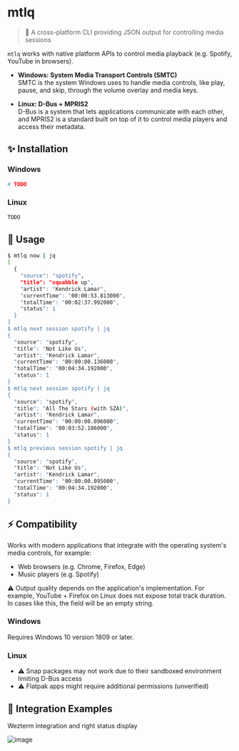 # mtlq

> 🎵 A cross-platform CLI providing JSON output for controlling media sessions

`mtlq` works with native platform APIs to control media playback (e.g. Spotify, YouTube in browsers).

- **Windows: System Media Transport Controls (SMTC)**  
  SMTC is the system Windows uses to handle media controls, like play, pause, and skip, through the volume overlay and media keys.

- **Linux: D-Bus + MPRIS2**  
  D-Bus is a system that lets applications communicate with each other, and MPRIS2 is a standard built on top of it to control media players and access their metadata.


## ✨ Installation

### Windows
```powershell
# TODO
```

### Linux
```bash
TODO
```

## 🚀 Usage

```bash
$ mtlq now | jq
[
  {
    "source": "spotify",
    "title": "squabble up",
    "artist": "Kendrick Lamar",
    "currentTime": "00:00:53.813000",
    "totalTime": "00:02:37.992000",
    "status": 1
  }
]
$ mtlq next session spotify | jq
{
  "source": "spotify",
  "title": "Not Like Us",
  "artist": "Kendrick Lamar",
  "currentTime": "00:00:00.136000",
  "totalTime": "00:04:34.192000",
  "status": 1
}
$ mtlq next session spotify | jq
{
  "source": "spotify",
  "title": "All The Stars (with SZA)",
  "artist": "Kendrick Lamar",
  "currentTime": "00:00:00.096000",
  "totalTime": "00:03:52.186000",
  "status": 1
}
$ mtlq previous session spotify | jq
{
  "source": "spotify",
  "title": "Not Like Us",
  "artist": "Kendrick Lamar",
  "currentTime": "00:00:00.095000",
  "totalTime": "00:04:34.192000",
  "status": 1
}
```

## ⚡ Compatibility

Works with modern applications that integrate with the operating system's media controls, for example:
- Web browsers (e.g. Chrome, Firefox, Edge)
- Music players (e.g. Spotify)

⚠️ Output quality depends on the application's implementation. For example, YouTube + Firefox on Linux does not expose total track duration. In cases like this, the field will be an empty string.

### Windows
Requires Windows 10 version 1809 or later.

### Linux
- ⚠️ Snap packages may not work due to their sandboxed environment limiting D-Bus access
- ⚠️ Flatpak apps might require additional permissions (unverified)

## 📸 Integration Examples

Wezterm integration and right status display

![image](https://github.com/user-attachments/assets/275bdc78-b836-4040-8537-26f92e01a669)

